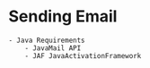 # Sending Email

    - Java Requirements
        - JavaMail API
        - JAF JavaActivationFramework
        
    
    
    